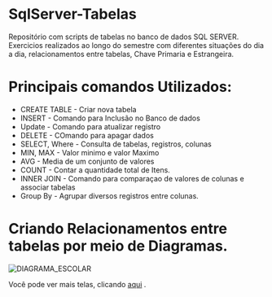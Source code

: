 # SqlServer-Tabelas

Repositório com scripts de tabelas no banco de dados SQL SERVER. Exercicios realizados ao longo do semestre com diferentes situações do dia a dia, relacionamentos entre tabelas, Chave Primaria e Estrangeira.

# Principais comandos Utilizados: 
 
- CREATE TABLE - Criar nova tabela 
- INSERT - Comando para Inclusão no Banco de dados 
- Update - Comando para atualizar registro
- DELETE - COmando para apagar dados
- SELECT, Where - Consulta de tabelas, registros, colunas
- MIN, MAX - Valor minimo e valor Maximo
- AVG - Media de um conjunto de valores
- COUNT - Contar a quantidade total de Itens.
- INNER JOIN - Comando para comparaçao de valores de colunas e associar tabelas
- Group By - Agrupar diversos registros entre colunas.
# Criando Relacionamentos entre tabelas por meio de Diagramas.


![DIAGRAMA_ESCOLAR](https://user-images.githubusercontent.com/66570013/86541628-c0853e00-bee4-11ea-93e1-eefb262d600e.PNG)

Você pode ver mais telas, clicando [aqui](https://github.com/cinthiabs/SqlServer-Tabelas/tree/master/DIAGRAMAS) .
